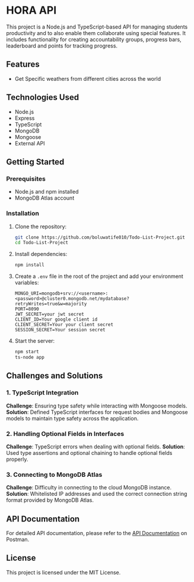 # HORA API

This project is a Node.js and TypeScript-based API for managing students productivity and to also enable them collaborate using special features. It includes functionality for creating accountability groups, progress bars, leaderboard and points for tracking progress.

## Features

- Get Specific weathers from different cities across the world

## Technologies Used

- Node.js
- Express
- TypeScript
- MongoDB
- Mongoose
- External API

## Getting Started

### Prerequisites

- Node.js and npm installed
- MongoDB Atlas account

### Installation

1. Clone the repository:

    ```sh
    git clone https://github.com/boluwatife010/Todo-List-Project.git
    cd Todo-List-Project
    ```

2. Install dependencies:

    ```sh
    npm install
    ```

3. Create a `.env` file in the root of the project and add your environment variables:

    ```env
    MONGO_URI=mongodb+srv://<username>:<password>@cluster0.mongodb.net/mydatabase?retryWrites=true&w=majority
    PORT=8090
    JWT_SECRET=your jwt secret
    CLIENT_ID=Your google client id
    CLIENT_SECRET=Your your client secret
    SESSION_SECRET=Your session secret
    ```

4. Start the server:

    ```sh
    npm start
    ts-node app
    ```
## Challenges and Solutions

### 1. TypeScript Integration

**Challenge**: Ensuring type safety while interacting with Mongoose models.
**Solution**: Defined TypeScript interfaces for request bodies and Mongoose models to maintain type safety across the application.

### 2. Handling Optional Fields in Interfaces

**Challenge**: TypeScript errors when dealing with optional fields.
**Solution**: Used type assertions and optional chaining to handle optional fields properly.

### 3. Connecting to MongoDB Atlas

**Challenge**: Difficulty in connecting to the cloud MongoDB instance.
**Solution**: Whitelisted IP addresses and used the correct connection string format provided by MongoDB Atlas.




## API Documentation

For detailed API documentation, please refer to the [API Documentation](https://documenter.getpostman.com/view/29099038/2sAXjRVotE) on Postman.

## License

This project is licensed under the MIT License.
